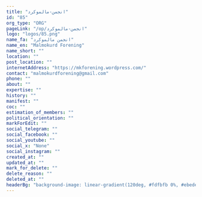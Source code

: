 ```yaml
---
title: "انجمن-مالموکرد"
id: "85"
org_type: "ORG"
pageLink: "/op/انجمن-مالموکرد"
logo: "logos/85.png"
name_fa: "انجمن مالموکرد"
name_en: "Malmokurd Forening"
name_short: ""
location: ""
post_location: ""
internetAddress: "https://mkforening.wordpress.com/"
contact: "malmokurdforening@gmail.com"
phone: ""
about: ""
expertise: ""
history: ""
manifest: ""
coc: ""
estimation_of_members: ""
political_orientation: ""
markForEdit: ""
social_telegram: ""
social_facebook: ""
social_youtube: ""
social_x: "None"
social_instagram: ""
created_at: ""
updated_at: ""
mark_for_delete: ""
delete_reason: ""
deleted_at: ""
headerBg: "background-image: linear-gradient(120deg, #fdfbfb 0%, #ebedee 100%);"
---
```


